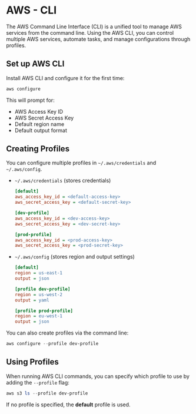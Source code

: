 # AWS - CLI

The AWS Command Line Interface (CLI) is a unified tool to manage AWS services from the command line. Using the AWS CLI, you can control multiple AWS services, automate tasks, and manage configurations through profiles.


## Set up AWS CLI

Install AWS CLI and configure it for the first time:

```ps1
aws configure
```

This will prompt for:

* AWS Access Key ID
* AWS Secret Access Key
* Default region name
* Default output format


## Creating Profiles

You can configure multiple profiles in `~/.aws/credentials` and `~/.aws/config`.

* `~/.aws/credentials` (stores credentials)

    ```ini
    [default]
    aws_access_key_id = <default-access-key>
    aws_secret_access_key = <default-secret-key>

    [dev-profile]
    aws_access_key_id = <dev-access-key>
    aws_secret_access_key = <dev-secret-key>

    [prod-profile]
    aws_access_key_id = <prod-access-key>
    aws_secret_access_key = <prod-secret-key>
    ``` 

* `~/.aws/config` (stores region and output settings)

    ```ini
    [default]
    region = us-east-1
    output = json

    [profile dev-profile]
    region = us-west-2
    output = yaml

    [profile prod-profile]
    region = eu-west-1
    output = json
    ``` 

You can also create profiles via the command line:

```ps1
aws configure --profile dev-profile
```



## Using Profiles

When running AWS CLI commands, you can specify which profile to use by adding the `--profile` flag:

```ps1
aws s3 ls --profile dev-profile
```

If no profile is specified, the **default** profile is used.